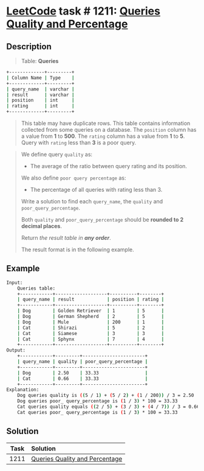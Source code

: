 # [LeetCode][leetcode] task # 1211: [Queries Quality and Percentage][task]

Description
-----------

> Table: **Queries**
```sh
+-------------+---------+
| Column Name | Type    |
+-------------+---------+
| query_name  | varchar |
| result      | varchar |
| position    | int     |
| rating      | int     |
+-------------+---------+
```
> This table may have duplicate rows.
> This table contains information collected from some queries on a database.
> The `position` column has a value from **1** to **500**.
> The `rating` column has a value from **1** to **5**. Query with `rating` less than **3** is a poor query.
> 

> We define query `quality` as:
> * The average of the ratio between query rating and its position.
> 
> We also define `poor query percentage` as:
> * The percentage of all queries with rating less than 3.
> 
> Write a solution to find each `query_name`, the `quality` and `poor_query_percentage`.
> 
> Both `quality` and `poor_query_percentage` should be **rounded to 2 decimal places**.
> 
> Return _the result table in **any order**_.
> 
> The result format is in the following example.

Example
-------

```sh
Input: 
    Queries table:
    +------------+-------------------+----------+--------+
    | query_name | result            | position | rating |
    +------------+-------------------+----------+--------+
    | Dog        | Golden Retriever  | 1        | 5      |
    | Dog        | German Shepherd   | 2        | 5      |
    | Dog        | Mule              | 200      | 1      |
    | Cat        | Shirazi           | 5        | 2      |
    | Cat        | Siamese           | 3        | 3      |
    | Cat        | Sphynx            | 7        | 4      |
    +------------+-------------------+----------+--------+
Output: 
    +------------+---------+-----------------------+
    | query_name | quality | poor_query_percentage |
    +------------+---------+-----------------------+
    | Dog        | 2.50    | 33.33                 |
    | Cat        | 0.66    | 33.33                 |
    +------------+---------+-----------------------+
Explanation:
    Dog queries quality is ((5 / 1) + (5 / 2) + (1 / 200)) / 3 = 2.50
    Dog queries poor_ query_percentage is (1 / 3) * 100 = 33.33
    Cat queries quality equals ((2 / 5) + (3 / 3) + (4 / 7)) / 3 = 0.66
    Cat queries poor_ query_percentage is (1 / 3) * 100 = 33.33
```

Solution
--------

| Task | Solution                                   |
|:----:|:-------------------------------------------|
| 1211 | [Queries Quality and Percentage][solution] |


[leetcode]: <http://leetcode.com/>
[task]: <https://leetcode.com/problems/queries-quality-and-percentage/>
[solution]: <https://github.com/wellaxis/praxis-leetcode/blob/main/src/main/java/com/witalis/praxis/leetcode/task/h13/p1211/option/Practice.java>
